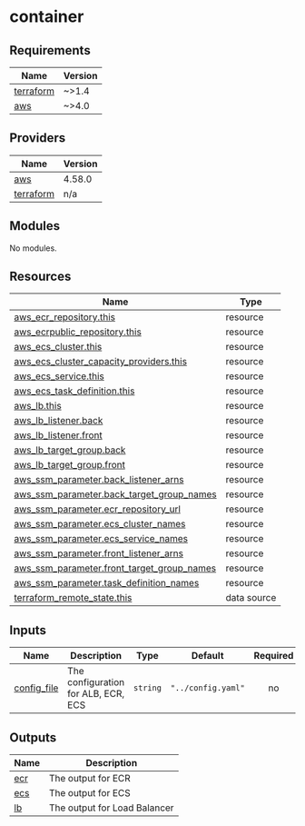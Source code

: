 # container

<!-- BEGINNING OF PRE-COMMIT-TERRAFORM DOCS HOOK -->
## Requirements

| Name | Version |
|------|---------|
| <a name="requirement_terraform"></a> [terraform](#requirement\_terraform) | ~>1.4 |
| <a name="requirement_aws"></a> [aws](#requirement\_aws) | ~>4.0 |

## Providers

| Name | Version |
|------|---------|
| <a name="provider_aws"></a> [aws](#provider\_aws) | 4.58.0 |
| <a name="provider_terraform"></a> [terraform](#provider\_terraform) | n/a |

## Modules

No modules.

## Resources

| Name | Type |
|------|------|
| [aws_ecr_repository.this](https://registry.terraform.io/providers/hashicorp/aws/latest/docs/resources/ecr_repository) | resource |
| [aws_ecrpublic_repository.this](https://registry.terraform.io/providers/hashicorp/aws/latest/docs/resources/ecrpublic_repository) | resource |
| [aws_ecs_cluster.this](https://registry.terraform.io/providers/hashicorp/aws/latest/docs/resources/ecs_cluster) | resource |
| [aws_ecs_cluster_capacity_providers.this](https://registry.terraform.io/providers/hashicorp/aws/latest/docs/resources/ecs_cluster_capacity_providers) | resource |
| [aws_ecs_service.this](https://registry.terraform.io/providers/hashicorp/aws/latest/docs/resources/ecs_service) | resource |
| [aws_ecs_task_definition.this](https://registry.terraform.io/providers/hashicorp/aws/latest/docs/resources/ecs_task_definition) | resource |
| [aws_lb.this](https://registry.terraform.io/providers/hashicorp/aws/latest/docs/resources/lb) | resource |
| [aws_lb_listener.back](https://registry.terraform.io/providers/hashicorp/aws/latest/docs/resources/lb_listener) | resource |
| [aws_lb_listener.front](https://registry.terraform.io/providers/hashicorp/aws/latest/docs/resources/lb_listener) | resource |
| [aws_lb_target_group.back](https://registry.terraform.io/providers/hashicorp/aws/latest/docs/resources/lb_target_group) | resource |
| [aws_lb_target_group.front](https://registry.terraform.io/providers/hashicorp/aws/latest/docs/resources/lb_target_group) | resource |
| [aws_ssm_parameter.back_listener_arns](https://registry.terraform.io/providers/hashicorp/aws/latest/docs/resources/ssm_parameter) | resource |
| [aws_ssm_parameter.back_target_group_names](https://registry.terraform.io/providers/hashicorp/aws/latest/docs/resources/ssm_parameter) | resource |
| [aws_ssm_parameter.ecr_repository_url](https://registry.terraform.io/providers/hashicorp/aws/latest/docs/resources/ssm_parameter) | resource |
| [aws_ssm_parameter.ecs_cluster_names](https://registry.terraform.io/providers/hashicorp/aws/latest/docs/resources/ssm_parameter) | resource |
| [aws_ssm_parameter.ecs_service_names](https://registry.terraform.io/providers/hashicorp/aws/latest/docs/resources/ssm_parameter) | resource |
| [aws_ssm_parameter.front_listener_arns](https://registry.terraform.io/providers/hashicorp/aws/latest/docs/resources/ssm_parameter) | resource |
| [aws_ssm_parameter.front_target_group_names](https://registry.terraform.io/providers/hashicorp/aws/latest/docs/resources/ssm_parameter) | resource |
| [aws_ssm_parameter.task_definition_names](https://registry.terraform.io/providers/hashicorp/aws/latest/docs/resources/ssm_parameter) | resource |
| [terraform_remote_state.this](https://registry.terraform.io/providers/hashicorp/terraform/latest/docs/data-sources/remote_state) | data source |

## Inputs

| Name | Description | Type | Default | Required |
|------|-------------|------|---------|:--------:|
| <a name="input_config_file"></a> [config\_file](#input\_config\_file) | The configuration for ALB, ECR, ECS | `string` | `"../config.yaml"` | no |

## Outputs

| Name | Description |
|------|-------------|
| <a name="output_ecr"></a> [ecr](#output\_ecr) | The output for ECR |
| <a name="output_ecs"></a> [ecs](#output\_ecs) | The output for ECS |
| <a name="output_lb"></a> [lb](#output\_lb) | The output for Load Balancer |
<!-- END OF PRE-COMMIT-TERRAFORM DOCS HOOK -->
